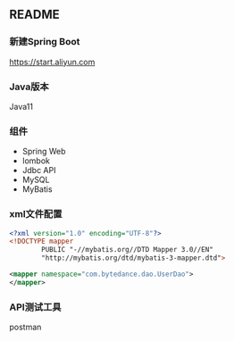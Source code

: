 ## README

### 新建Spring Boot

https://start.aliyun.com

### Java版本

Java11

### 组件

+ Spring Web
+ lombok
+ Jdbc API
+ MySQL
+ MyBatis

### xml文件配置

```xml
<?xml version="1.0" encoding="UTF-8"?>
<!DOCTYPE mapper
        PUBLIC "-//mybatis.org//DTD Mapper 3.0//EN"
        "http://mybatis.org/dtd/mybatis-3-mapper.dtd">

<mapper namespace="com.bytedance.dao.UserDao">
</mapper>
```

### API测试工具

postman

